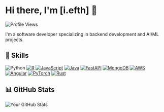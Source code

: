 # Hi there, I'm [i.efth] 👋

![Profile Views](https://komarev.com/ghpvc/?username=yourusername&color=blue)

I'm a software developer specializing in backend development and AI/ML projects.

## 🚀 Skills

![Python](https://img.shields.io/badge/Python-3776AB?style=for-the-badge&logo=python&logoColor=white)
[![R](https://img.shields.io/badge/R-276DC3?style=for-the-badge&logo=r&logoColor=white)](https://www.r-project.org/)
[![JavaScript](https://img.shields.io/badge/JavaScript-F7DF1E?style=for-the-badge&logo=javascript&logoColor=black)](https://developer.mozilla.org/en-US/docs/Web/JavaScript)
[![Java](https://img.shields.io/badge/Java-007396?style=for-the-badge&logo=java&logoColor=white)](https://www.java.com/)
[![FastAPI](https://img.shields.io/badge/FastAPI-009688?style=for-the-badge&logo=fastapi&logoColor=white)](https://fastapi.tiangolo.com/)
[![MongoDB](https://img.shields.io/badge/MongoDB-47A248?style=for-the-badge&logo=mongodb&logoColor=white)](https://www.mongodb.com/)
[![AWS](https://img.shields.io/badge/Amazon%20AWS-232F3E?style=for-the-badge&logo=amazon-aws&logoColor=white)](https://aws.amazon.com/)
[![Angular](https://img.shields.io/badge/Angular-DD0031?style=for-the-badge&logo=angular&logoColor=white)](https://angular.io/)
[![PyTorch](https://img.shields.io/badge/PyTorch-EE4C2C?style=for-the-badge&logo=pytorch&logoColor=white)](https://pytorch.org/)
[![Rust](https://img.shields.io/badge/Rust-000000?style=for-the-badge&logo=rust&logoColor=white)](https://www.rust-lang.org/)

## 📊 GitHub Stats

![Your GitHub Stats](https://github-readme-stats-jethronaps-projects.vercel.app/api?username=jethronap&show_icons=true&theme=dark&count_private=true)

